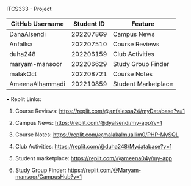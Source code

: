 ITCS333 - Project

| GitHub Username      | Student ID | Feature              |
|----------------------|------------|----------------------|
| DanaAlsendi          | 202207869  | Campus News          |
| AnfalIsa             | 202207510  | Course Reviews       |
| duha248              | 202206159  | Club Activities      |
| maryam-mansoor       | 202206629  | Study Group Finder   |
| malakOct             | 202208721  | Course Notes         |
| AmeenaAlhammadi      | 202210859  | Student Marketplace  |


•	Replit Links:
1.	Course Reviews: https://replit.com/@anfalessa24/myDatabase?v=1 

2.	Campus News: https://replit.com/@dyalsendi/my-app?v=1 

3.	Course Notes: https://replit.com/@malakalmuallim0/PHP-MySQL 

4.	Club Activities: https://replit.com/@duha248/Mydatabase?v=1 

5.	Student marketplace: https://replit.com/@ameena04y/my-app

6.	Study Group Finder: https://replit.com/@Maryam-mansoor/CampusHub?v=1 
